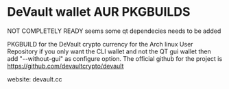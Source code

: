 # DeVault wallet AUR PKGBUILDS

NOT COMPLETELY READY
seems some qt dependecies needs to be added

PKGBUILD for the DeVault crypto currency for the Arch linux User Repository
if you only want the CLI wallet and not the QT gui wallet then add "--without-gui" as configure option.
The official github for the project is https://github.com/devaultcrypto/devault

website: devault.cc

